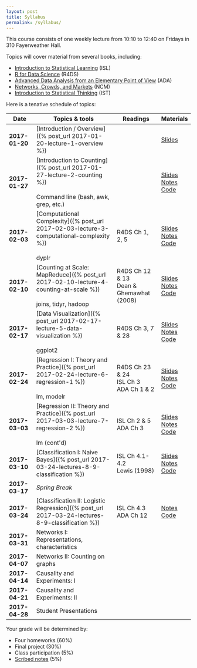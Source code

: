 ```yaml
---
layout: post
title: Syllabus
permalink: /syllabus/
---
```


This course consists of one weekly lecture from 10:10 to 12:40 on Fridays in 310 Fayerweather Hall.

Topics will cover material from several books, including:

* [Introduction to Statistical Learning](http://www-bcf.usc.edu/~gareth/ISL/) (ISL)
* [R for Data Science](http://r4ds.had.co.nz/) (R4DS)
* [Advanced Data Analysis from an Elementary Point of View](http://www.stat.cmu.edu/~cshalizi/ADAfaEPoV/) (ADA)
* [Networks, Crowds, and Markets](http://www.cs.cornell.edu/home/kleinber/networks-book/) (NCM)
* [Introduction to Statistical Thinking](http://pluto.huji.ac.il/~msby/StatThink/index.html) (IST)

Here is a tenative schedule of topics:

|Date|Topics & tools|Readings|Materials|
|----|--------------|--------|---------|
|**2017-01-20**| [Introduction / Overview]({% post_url 2017-01-20-lecture-1-overview %}) | | [Slides](https://www.slideshare.net/jakehofman/modeling-social-data-lecture-1-overview) |
|**2017-01-27**| [Introduction to Counting]({% post_url 2017-01-27-lecture-2-counting %}) <br/><br/> Command line (bash, awk, grep, etc.) | | [Slides](https://www.slideshare.net/jakehofman/modeling-social-data-lecture-2-introduction-to-counting) <br/> [Notes](https://github.com/jhofman/msd2017-notes/blob/master/lecture_2/lecture_2.pdf) <br/> [Code](https://github.com/jhofman/msd2017/blob/master/lectures/lecture_2/) |
|**2017-02-03**| [Computational Complexity]({% post_url 2017-02-03-lecture-3-computational-complexity %}) <br/><br/> dyplr | R4DS Ch 1, 2, 5 | [Slides](https://www.slideshare.net/jakehofman/modeling-social-data-lecture-3-data-manipulation-in-r) <br/> [Notes](https://github.com/jhofman/msd2017-notes/blob/master/lecture_3/lecture_3.pdf) <br/> [Code](https://github.com/jhofman/msd2017/blob/master/lectures/lecture_3/) |
|**2017-02-10**| [Counting at Scale: MapReduce]({% post_url 2017-02-10-lecture-4-counting-at-scale %}) <br/><br/> joins, tidyr, hadoop | R4DS Ch 12 & 13 <br/> Dean & Ghemawhat (2008) | [Slides](https://www.slideshare.net/jakehofman/modeling-social-data-lecture-4-counting-at-scale) <br/> [Notes](https://github.com/jhofman/msd2017-notes/blob/master/lecture_4/lecture_4.pdf) <br/> [Code](https://github.com/jhofman/msd2017/blob/master/lectures/lecture_4/) |
|**2017-02-17**| [Data Visualization]({% post_url 2017-02-17-lecture-5-data-visualization %}) <br/><br/> ggplot2 | R4DS Ch 3, 7 & 28 | [Slides](https://drive.google.com/file/d/0B-M9UEiE6KFAWmtvUjQta0RFNkk/view) <br/> [Notes](https://github.com/jhofman/msd2017-notes/blob/master/lecture_5/lecture_5.pdf) <br/> [Code](https://github.com/jhofman/msd2017/blob/master/lectures/lecture_5/) |
|**2017-02-24**| [Regression I: Theory and Practice]({% post_url 2017-02-24-lecture-6-regression-1 %}) <br/><br/> lm, modelr | R4DS Ch 23 & 24 <br/> ISL Ch 3 <br/> ADA Ch 1 & 2 | [Slides](https://www.slideshare.net/jakehofman/modeling-social-data-lecture-6-regression-part-1) <br/> [Notes](https://github.com/jhofman/msd2017-notes/blob/master/lecture_6/lecture_6.pdf) <br/> [Code](https://github.com/jhofman/msd2017/blob/master/lectures/lecture_6/) |
|**2017-03-03**| [Regression II: Theory and Practice]({% post_url 2017-03-03-lecture-7-regression-2 %}) <br/><br/> lm (cont'd) | ISL Ch 2 & 5 <br/> ADA Ch 3 |  [Slides](https://www.slideshare.net/jakehofman/modeling-social-data-lecture-7-model-complexity-and-generalization) <br/> [Notes](https://github.com/jhofman/msd2017-notes/blob/master/lecture_7/lecture_7.pdf) <br/> [Code](https://github.com/jhofman/msd2017/blob/master/lectures/lecture_7/) |
|**2017-03-10**| [Classification I: Naive Bayes]({% post_url 2017-03-24-lectures-8-9-classification %}) | ISL Ch 4.1-4.2 <br/> Lewis (1998) | [Slides](https://www.slideshare.net/jakehofman/modeling-social-data-lecture-8-classification) <br/> [Notes](https://github.com/jhofman/msd2017-notes/blob/master/lecture_8/lecture_8.pdf) <br/> [Code](https://github.com/jhofman/msd2017/blob/master/lectures/lecture_8/) |
|**2017-03-17**| *Spring Break*|
|**2017-03-24**| [Classification II: Logistic Regression]({% post_url 2017-03-24-lectures-8-9-classification %}) | ISL Ch 4.3 <br/> ADA Ch 12 | [Notes](https://github.com/jhofman/msd2017-notes/blob/master/lecture_9/lecture_9.pdf) <br/> [Code](https://github.com/jhofman/msd2017/blob/master/lectures/lecture_9/) |
|**2017-03-31**| Networks I: Representations, characteristics |
|**2017-04-07**| Networks II: Counting on graphs |
|**2017-04-14**| Causality and Experiments: I |
|**2017-04-21**| Causality and Experiments: II |
|**2017-04-28**| Student Presentations|

Your grade will be determined by:

* Four homeworks (60%)
* Final project (30%)
* Class participation (5%)
* [Scribed notes](/scribing) (5%)

